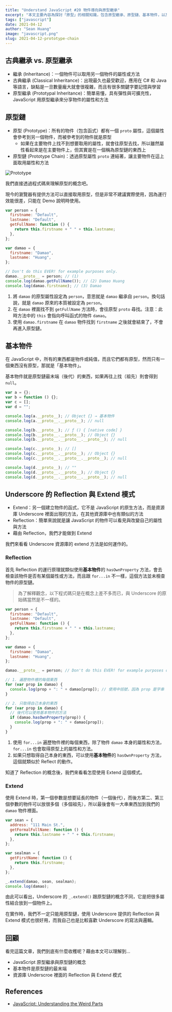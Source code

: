 ```yaml
---
title: "Understand JavaScript #20 物件導向與原型繼承"
excerpt: "本文主要內容為探討「原型」的相關知識，包含原型繼承、原型鏈、基本物件，以及資源庫 Underscore 裡面的 Reflection 與 Extend 模式。"
tags: ["javascript"]
date: 2021-04-12
author: "Sean Huang"
image: "javascript.png"
slug: 2021-04-12-prototype-chain
---
```


## 古典繼承 vs. 原型繼承

- 繼承 (Inheritance)：一個物件可以取用另一個物件的屬性或方法
- 古典繼承 (Classical Inheritance)：出現最久也最受歡迎，應用在 C# 和 Java 等語言，缺點是一旦數量龐大就會很複雜，而且有很多關鍵字要記憶與學習
- 原型繼承 (Prototypal Inheritance)：簡單易懂，具有彈性與可擴充性，JavaScript 用原型繼承來分享物件的屬性和方法

## 原型鏈

- 原型 (Prototype)：所有的物件（包含函式）都有一個 `proto` 屬性，這個屬性會參考到另一個物件，而被參考到的物件就是原型
  - 如果在主要物件上找不到想要取用的屬性，就會往原型去找，所以雖然屬性看起來是在主要物件上，但其實是在一個稱為原型鏈的東西上
- 原型鏈 (Prototype Chain)：透過原型屬性 `proto` 連結著，讓主要物件在這上面取用屬性和方法

![Prototype](https://i.imgur.com/qxzM2yP.png)

我們直接透過程式碼來理解原型的概念吧。

現今的瀏覽器有提供方法可以直接取用原型，但是非常不建議實際使用，因為運行效能很差，只能在 Demo 說明時使用。

```javascript
var person = {
  firstname: "Default",
  lastname: "Default",
  getFullName: function () {
    return this.firstname + " " + this.lastname;
  },
};

var damao = {
  firstname: "Damao",
  lastname: "Huang",
};

// Don't do this EVER! for example purposes only.
damao.__proto__ = person; // (1)
console.log(damao.getFullName()); // (2) Damao Huang
console.log(damao.firstname); // (3) Damao
```

1. 將 `damao` 的原型屬性設定為 `person`，意思就是 `damao` 繼承自 `person`。換句話說，就是 `damao` 原來的本質被設定為 `person`。
2. 在 `damao` 裡面找不到 `getFullName` 方法時，會往原型 `proto` 尋找。注意：此時方法中的 `this` 會指向呼叫函式的物件 `damao`。
3. 使用 `damao.firstname` 在 `damao` 物件找到 `firstname` 之後就會結束了，不會再進入原型鏈。

## 基本物件

在 JavaScript 中，所有的東西都是物件或純值，而且它們都有原型，然而只有一個東西沒有原型，那就是「基本物件」。

基本物件就是原型鏈最末端（後代）的東西，如果再往上找（祖先）則會得到 `null`。

```javascript
var a = {};
var b = function () {};
var c = [];
var d = "";

console.log(a.__proto__); // Object {} → 基本物件
console.log(a.__proto__.__proto__); // null

console.log(b.__proto__); // ƒ () { [native code] }
console.log(b.__proto__.__proto__); // Object {}
console.log(b.__proto__.__proto__.__proto__); // null

console.log(c.__proto__); // []
console.log(c.__proto__.__proto__); // Object {}
console.log(c.__proto__.__proto__.__proto__); // null

console.log(d.__proto__); // ""
console.log(d.__proto__.__proto__); // Object {}
console.log(d.__proto__.__proto__.__proto__); // null
```

## Underscore 的 Reflection 與 Extend 模式

- Extend：另一個建立物件的函式，它不是 JavaScript 的原生方法，而是資源庫 Underscore 裡面出現的方法，在其他資源庫中也有類似的方法
- Reflection：簡單來說就是讓 JavaScript 的物件可以看見與改變自己的屬性與方法
- 藉由 Reflection，我們才能做到 Extend

我們來看看 Underscore 資源庫的 extend 方法是如何運作的。

### Reflection

首先 Reflection 的運行原理就類似使用**基本物件**的 `hasOwnProperty` 方法，會去檢查該物件是否有某個屬性或方法，而且跟 `for...in` 不一樣，這個方法並未檢查物件的原型鏈。

> 為了解釋觀念，以下程式碼只是在概念上差不多而已，與 Underscore 的原始碼當然是不一樣的。

```javascript
var person = {
  firstname: "Default",
  lastname: "Default",
  getFullName: function () {
    return this.firstname + " " + this.lastname;
  },
};

var damao = {
  firstname: "Damao",
  lastname: "Huang",
};

damao.__proto__ = person; // Don't do this EVER! for example purposes only.

// 1. 遍歷物件裡的每個東西
for (var prop in damao) {
  console.log(prop + ": " + damao[prop]); // 使用中括號，因為 prop 是字串
}

// 2. 只取得自己本身的東西
for (var prop in damao) {
  // 後代可以使用基本物件的方法
  if (damao.hasOwnProperty(prop)) {
    console.log(prop + ": " + damao[prop]);
  }
}
```

1. 使用 `for...in` 遍歷物件裡的每個東西，除了物件 `damao` 本身的屬性和方法，`for...in` 也會取得原型上的屬性和方法。
2. 如果只想取得自己本身的東西，可以使用**基本物件**的 `hasOwnProperty` 方法，這個就類似於 Reflect 的動作。

知道了 Reflection 的概念後，我們來看看怎麼使用 Extend 這個模式。

### Extend

使用 Extend 時，第一個參數是想要延長的物件（一個後代），而後方第二、第三個參數的物件可以放很多個（多個祖先），所以最後會有一大串東西加到我們的 `damao` 物件裡面。

```javascript
var sean = {
  address: "111 Main St.",
  getFormalFullName: function () {
    return this.lastname + " " + this.firstname;
  },
};

var sealman = {
  getFirstName: function () {
    return this.firstname;
  },
};

_.extend(damao, sean, sealman);
console.log(damao);
```

由此可以看出，Underscore 的 `_.extend()` 跟原型鏈的概念不同，它是把很多屬性結合放到一個物件上。

在實作時，我們不一定只能用原型鏈，使用 Underscore 提供的 Reflection 與 Extend 模式也很好用，而我自己也是比較喜歡 Underscore 的寫法與邏輯。

## 回顧

看完這篇文章，我們到底有什麼收穫呢？藉由本文可以理解到…

- JavaScript 原型繼承與原型鏈的概念
- 基本物件是原型鏈的最末端
- 資源庫 Underscroe 裡面的 Reflection 與 Extend 模式

## References

- [JavaScript: Understanding the Weird Parts](https://www.udemy.com/course/understand-javascript/)
